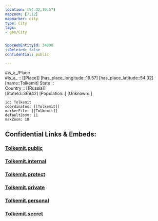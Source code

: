 ```yaml
---
location: [54.32,19.57] 
mapzoom: [7,12] 
mapmarker: city 
type: City
tags:
- geo/City


SpocWebEntityId: 34898
isDeleted: false
confidential: public

---
```

#is_a_/Place  
#is_a_ :: [[Place]] 
[has_place_longitude::19.57] 
[has_place_latitude::54.32] 
[name::Tolkemit] 
State ::  
Country :: [[Russia]]  
[StateId::36942] 
[Population::] 
[Unknown::] 


```leaflet
id: Tolkemit
coordinates: [[Tolkemit]] 
markerFile: [[Tolkemit]] 
defaultZoom: 11 
maxZoom: 18
```


## Confidential Links & Embeds: 

### [Tolkemit.public](/_public/\Earth\Continent\Europe\Europe~East\Poland\Provinces~Poland\Warmian-Masurian\CityTolkemit.public.md) 

### [Tolkemit.internal](/_internal/\Earth\Continent\Europe\Europe~East\Poland\Provinces~Poland\Warmian-Masurian\CityTolkemit.internal.md) 

### [Tolkemit.protect](/_protect/\Earth\Continent\Europe\Europe~East\Poland\Provinces~Poland\Warmian-Masurian\CityTolkemit.protect.md) 

### [Tolkemit.private](/_private/\Earth\Continent\Europe\Europe~East\Poland\Provinces~Poland\Warmian-Masurian\CityTolkemit.private.md) 

### [Tolkemit.personal](/_personal/\Earth\Continent\Europe\Europe~East\Poland\Provinces~Poland\Warmian-Masurian\CityTolkemit.personal.md) 

### [Tolkemit.secret](/_secret/\Earth\Continent\Europe\Europe~East\Poland\Provinces~Poland\Warmian-Masurian\CityTolkemit.secret.md)

